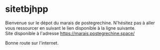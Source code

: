 # sitetbjhpp

Bienvenue sur le dépot du marais de postegrechine. N'hésitez pas à aller vous ressourcer en suivant le lien disponible à la ligne suivante.<br>
Site disponible à l'adresse https://marais.postegrechine.space/

Bonne route sur l'internet.
